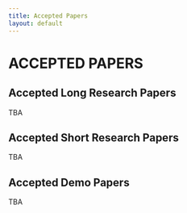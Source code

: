 ```yaml
---
title: Accepted Papers
layout: default
---
```


# ACCEPTED PAPERS


## Accepted Long Research Papers

<!-- **LRZ Convolution: An Algorithm for Automatic Anomaly Detection in Time-series Data**  
Arunprasad Marathe (Huawei Technologies Canada) -->
TBA


## Accepted Short Research Papers

<!-- **Figure Captioning in Scholarly Literatures to Augment Search Results**  
Jingya Yang (Wuhan University of Technology); Dongdong Zhang (Wuhan University of Technology); Gaocai Dong (Wuhan University of Technology); Jing Peng (Wuhan University of Technology) -->
TBA


## Accepted Demo Papers

<!-- **DocDesign: Cost-Based Database Design for Document Stores**  
Moditha Hewasinghage (UPC); Alberto Abello (Universitat Politecnica de Catalunya); Jovan Varga (Universitat Politecnica de Catalunya); Esteban Zimanyi (Universite Libre de Bruxelles) -->

TBA
